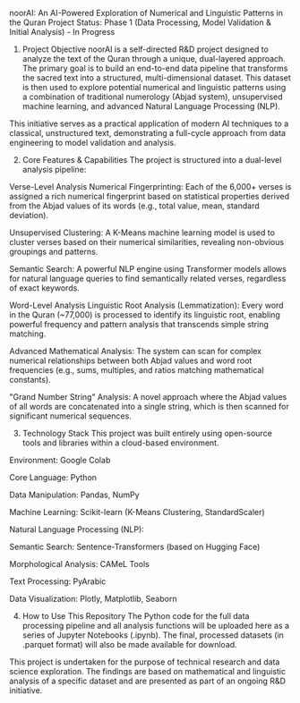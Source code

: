 noorAI: An AI-Powered Exploration of Numerical and Linguistic Patterns in the Quran
Project Status: Phase 1 (Data Processing, Model Validation & Initial Analysis) - In Progress

1. Project Objective
noorAI is a self-directed R&D project designed to analyze the text of the Quran through a unique, dual-layered approach. The primary goal is to build an end-to-end data pipeline that transforms the sacred text into a structured, multi-dimensional dataset. This dataset is then used to explore potential numerical and linguistic patterns using a combination of traditional numerology (Abjad system), unsupervised machine learning, and advanced Natural Language Processing (NLP).

This initiative serves as a practical application of modern AI techniques to a classical, unstructured text, demonstrating a full-cycle approach from data engineering to model validation and analysis.

2. Core Features & Capabilities
The project is structured into a dual-level analysis pipeline:

Verse-Level Analysis
Numerical Fingerprinting: Each of the 6,000+ verses is assigned a rich numerical fingerprint based on statistical properties derived from the Abjad values of its words (e.g., total value, mean, standard deviation).

Unsupervised Clustering: A K-Means machine learning model is used to cluster verses based on their numerical similarities, revealing non-obvious groupings and patterns.

Semantic Search: A powerful NLP engine using Transformer models allows for natural language queries to find semantically related verses, regardless of exact keywords.

Word-Level Analysis
Linguistic Root Analysis (Lemmatization): Every word in the Quran (~77,000) is processed to identify its linguistic root, enabling powerful frequency and pattern analysis that transcends simple string matching.

Advanced Mathematical Analysis: The system can scan for complex numerical relationships between both Abjad values and word root frequencies (e.g., sums, multiples, and ratios matching mathematical constants).

"Grand Number String" Analysis: A novel approach where the Abjad values of all words are concatenated into a single string, which is then scanned for significant numerical sequences.

3. Technology Stack
This project was built entirely using open-source tools and libraries within a cloud-based environment.

Environment: Google Colab

Core Language: Python

Data Manipulation: Pandas, NumPy

Machine Learning: Scikit-learn (K-Means Clustering, StandardScaler)

Natural Language Processing (NLP):

Semantic Search: Sentence-Transformers (based on Hugging Face)

Morphological Analysis: CAMeL Tools

Text Processing: PyArabic

Data Visualization: Plotly, Matplotlib, Seaborn

4. How to Use This Repository
The Python code for the full data processing pipeline and all analysis functions will be uploaded here as a series of Jupyter Notebooks (.ipynb). The final, processed datasets (in .parquet format) will also be made available for download.

This project is undertaken for the purpose of technical research and data science exploration. The findings are based on mathematical and linguistic analysis of a specific dataset and are presented as part of an ongoing R&D initiative.
